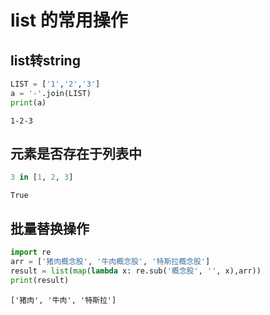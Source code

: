 # list 的常用操作

## list转string



```python
LIST = ['1','2','3']
a = '-'.join(LIST)
print(a)
```

    1-2-3


## 元素是否存在于列表中


```python
3 in [1, 2, 3]
```




    True



## 批量替换操作


```python
import re
arr = ['猪肉概念股', '牛肉概念股', '特斯拉概念股']
result = list(map(lambda x: re.sub('概念股', '', x),arr))
print(result)

```

    ['猪肉', '牛肉', '特斯拉']

